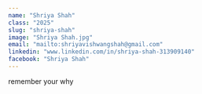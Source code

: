 ```yaml
---
name: "Shriya Shah"
class: "2025"
slug: "shriya-shah"
image: "Shriya Shah.jpg"
email: "mailto:shriyavishwangshah@gmail.com"
linkedin: "www.linkedin.com/in/shriya-shah-313909140"
facebook: "Shriya Shah"
---
```

remember your why